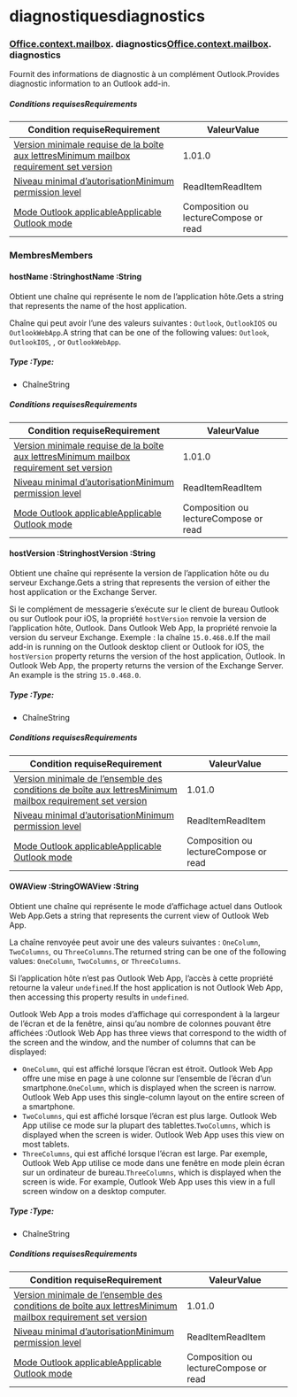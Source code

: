 
# <a name="diagnostics"></a><span data-ttu-id="24bc1-101">diagnostiques</span><span class="sxs-lookup"><span data-stu-id="24bc1-101">diagnostics</span></span>

### <span data-ttu-id="24bc1-p101">[Office](Office.md)[.context](Office.context.md)[.mailbox](Office.context.mailbox.md). diagnostics</span><span class="sxs-lookup"><span data-stu-id="24bc1-p101">[Office](Office.md)[.context](Office.context.md)[.mailbox](Office.context.mailbox.md). diagnostics</span></span>

<span data-ttu-id="24bc1-104">Fournit des informations de diagnostic à un complément Outlook.</span><span class="sxs-lookup"><span data-stu-id="24bc1-104">Provides diagnostic information to an Outlook add-in.</span></span>

##### <a name="requirements"></a><span data-ttu-id="24bc1-105">Conditions requises</span><span class="sxs-lookup"><span data-stu-id="24bc1-105">Requirements</span></span>

|<span data-ttu-id="24bc1-106">Condition requise</span><span class="sxs-lookup"><span data-stu-id="24bc1-106">Requirement</span></span>| <span data-ttu-id="24bc1-107">Valeur</span><span class="sxs-lookup"><span data-stu-id="24bc1-107">Value</span></span>|
|---|---|
|[<span data-ttu-id="24bc1-108">Version minimale requise de la boîte aux lettres</span><span class="sxs-lookup"><span data-stu-id="24bc1-108">Minimum mailbox requirement set version</span></span>](/office/dev/add-ins/reference/requirement-sets/outlook-api-requirement-sets)| <span data-ttu-id="24bc1-109">1.0</span><span class="sxs-lookup"><span data-stu-id="24bc1-109">1.0</span></span>|
|[<span data-ttu-id="24bc1-110">Niveau minimal d’autorisation</span><span class="sxs-lookup"><span data-stu-id="24bc1-110">Minimum permission level</span></span>](https://docs.microsoft.com/outlook/add-ins/understanding-outlook-add-in-permissions)| <span data-ttu-id="24bc1-111">ReadItem</span><span class="sxs-lookup"><span data-stu-id="24bc1-111">ReadItem</span></span>|
|[<span data-ttu-id="24bc1-112">Mode Outlook applicable</span><span class="sxs-lookup"><span data-stu-id="24bc1-112">Applicable Outlook mode</span></span>](https://docs.microsoft.com/outlook/add-ins/#extension-points)| <span data-ttu-id="24bc1-113">Composition ou lecture</span><span class="sxs-lookup"><span data-stu-id="24bc1-113">Compose or read</span></span>|

### <a name="members"></a><span data-ttu-id="24bc1-114">Membres</span><span class="sxs-lookup"><span data-stu-id="24bc1-114">Members</span></span>

####  <a name="hostname-string"></a><span data-ttu-id="24bc1-115">hostName :String</span><span class="sxs-lookup"><span data-stu-id="24bc1-115">hostName :String</span></span>

<span data-ttu-id="24bc1-116">Obtient une chaîne qui représente le nom de l’application hôte.</span><span class="sxs-lookup"><span data-stu-id="24bc1-116">Gets a string that represents the name of the host application.</span></span>

<span data-ttu-id="24bc1-117">Chaîne qui peut avoir l’une des valeurs suivantes : `Outlook`, `OutlookIOS` ou `OutlookWebApp`.</span><span class="sxs-lookup"><span data-stu-id="24bc1-117">A string that can be one of the following values: `Outlook`, `OutlookIOS`, , or `OutlookWebApp`.</span></span>

##### <a name="type"></a><span data-ttu-id="24bc1-118">Type :</span><span class="sxs-lookup"><span data-stu-id="24bc1-118">Type:</span></span>

*   <span data-ttu-id="24bc1-119">Chaîne</span><span class="sxs-lookup"><span data-stu-id="24bc1-119">String</span></span>

##### <a name="requirements"></a><span data-ttu-id="24bc1-120">Conditions requises</span><span class="sxs-lookup"><span data-stu-id="24bc1-120">Requirements</span></span>

|<span data-ttu-id="24bc1-121">Condition requise</span><span class="sxs-lookup"><span data-stu-id="24bc1-121">Requirement</span></span>| <span data-ttu-id="24bc1-122">Valeur</span><span class="sxs-lookup"><span data-stu-id="24bc1-122">Value</span></span>|
|---|---|
|[<span data-ttu-id="24bc1-123">Version minimale requise de la boîte aux lettres</span><span class="sxs-lookup"><span data-stu-id="24bc1-123">Minimum mailbox requirement set version</span></span>](/office/dev/add-ins/reference/requirement-sets/outlook-api-requirement-sets)| <span data-ttu-id="24bc1-124">1.0</span><span class="sxs-lookup"><span data-stu-id="24bc1-124">1.0</span></span>|
|[<span data-ttu-id="24bc1-125">Niveau minimal d’autorisation</span><span class="sxs-lookup"><span data-stu-id="24bc1-125">Minimum permission level</span></span>](https://docs.microsoft.com/outlook/add-ins/understanding-outlook-add-in-permissions)| <span data-ttu-id="24bc1-126">ReadItem</span><span class="sxs-lookup"><span data-stu-id="24bc1-126">ReadItem</span></span>|
|[<span data-ttu-id="24bc1-127">Mode Outlook applicable</span><span class="sxs-lookup"><span data-stu-id="24bc1-127">Applicable Outlook mode</span></span>](https://docs.microsoft.com/outlook/add-ins/#extension-points)| <span data-ttu-id="24bc1-128">Composition ou lecture</span><span class="sxs-lookup"><span data-stu-id="24bc1-128">Compose or read</span></span>|

####  <a name="hostversion-string"></a><span data-ttu-id="24bc1-129">hostVersion :String</span><span class="sxs-lookup"><span data-stu-id="24bc1-129">hostVersion :String</span></span>

<span data-ttu-id="24bc1-130">Obtient une chaîne qui représente la version de l’application hôte ou du serveur Exchange.</span><span class="sxs-lookup"><span data-stu-id="24bc1-130">Gets a string that represents the version of either the host application or the Exchange Server.</span></span>

<span data-ttu-id="24bc1-p102">Si le complément de messagerie s’exécute sur le client de bureau Outlook ou sur Outlook pour iOS, la propriété `hostVersion` renvoie la version de l’application hôte, Outlook. Dans Outlook Web App, la propriété renvoie la version du serveur Exchange. Exemple : la chaîne `15.0.468.0`.</span><span class="sxs-lookup"><span data-stu-id="24bc1-p102">If the mail add-in is running on the Outlook desktop client or Outlook for iOS, the `hostVersion` property returns the version of the host application, Outlook. In Outlook Web App, the property returns the version of the Exchange Server. An example is the string `15.0.468.0`.</span></span>

##### <a name="type"></a><span data-ttu-id="24bc1-134">Type :</span><span class="sxs-lookup"><span data-stu-id="24bc1-134">Type:</span></span>

*   <span data-ttu-id="24bc1-135">Chaîne</span><span class="sxs-lookup"><span data-stu-id="24bc1-135">String</span></span>

##### <a name="requirements"></a><span data-ttu-id="24bc1-136">Conditions requises</span><span class="sxs-lookup"><span data-stu-id="24bc1-136">Requirements</span></span>

|<span data-ttu-id="24bc1-137">Condition requise</span><span class="sxs-lookup"><span data-stu-id="24bc1-137">Requirement</span></span>| <span data-ttu-id="24bc1-138">Valeur</span><span class="sxs-lookup"><span data-stu-id="24bc1-138">Value</span></span>|
|---|---|
|[<span data-ttu-id="24bc1-139">Version minimale de l’ensemble des conditions de boîte aux lettres</span><span class="sxs-lookup"><span data-stu-id="24bc1-139">Minimum mailbox requirement set version</span></span>](/office/dev/add-ins/reference/requirement-sets/outlook-api-requirement-sets)| <span data-ttu-id="24bc1-140">1.0</span><span class="sxs-lookup"><span data-stu-id="24bc1-140">1.0</span></span>|
|[<span data-ttu-id="24bc1-141">Niveau minimal d’autorisation</span><span class="sxs-lookup"><span data-stu-id="24bc1-141">Minimum permission level</span></span>](https://docs.microsoft.com/outlook/add-ins/understanding-outlook-add-in-permissions)| <span data-ttu-id="24bc1-142">ReadItem</span><span class="sxs-lookup"><span data-stu-id="24bc1-142">ReadItem</span></span>|
|[<span data-ttu-id="24bc1-143">Mode Outlook applicable</span><span class="sxs-lookup"><span data-stu-id="24bc1-143">Applicable Outlook mode</span></span>](https://docs.microsoft.com/outlook/add-ins/#extension-points)| <span data-ttu-id="24bc1-144">Composition ou lecture</span><span class="sxs-lookup"><span data-stu-id="24bc1-144">Compose or read</span></span>|

####  <a name="owaview-string"></a><span data-ttu-id="24bc1-145">OWAView :String</span><span class="sxs-lookup"><span data-stu-id="24bc1-145">OWAView :String</span></span>

<span data-ttu-id="24bc1-146">Obtient une chaîne qui représente le mode d’affichage actuel dans Outlook Web App.</span><span class="sxs-lookup"><span data-stu-id="24bc1-146">Gets a string that represents the current view of Outlook Web App.</span></span>

<span data-ttu-id="24bc1-147">La chaîne renvoyée peut avoir une des valeurs suivantes : `OneColumn`, `TwoColumns`, ou `ThreeColumns`.</span><span class="sxs-lookup"><span data-stu-id="24bc1-147">The returned string can be one of the following values: `OneColumn`, `TwoColumns`, or `ThreeColumns`.</span></span>

<span data-ttu-id="24bc1-148">Si l’application hôte n’est pas Outlook Web App, l’accès à cette propriété retourne la valeur `undefined`.</span><span class="sxs-lookup"><span data-stu-id="24bc1-148">If the host application is not Outlook Web App, then accessing this property results in `undefined`.</span></span>

<span data-ttu-id="24bc1-149">Outlook Web App a trois modes d’affichage qui correspondent à la largeur de l’écran et de la fenêtre, ainsi qu’au nombre de colonnes pouvant être affichées :</span><span class="sxs-lookup"><span data-stu-id="24bc1-149">Outlook Web App has three views that correspond to the width of the screen and the window, and the number of columns that can be displayed:</span></span>

*   <span data-ttu-id="24bc1-p103">`OneColumn`, qui est affiché lorsque l’écran est étroit. Outlook Web App offre une mise en page à une colonne sur l’ensemble de l’écran d’un smartphone.</span><span class="sxs-lookup"><span data-stu-id="24bc1-p103">`OneColumn`, which is displayed when the screen is narrow. Outlook Web App uses this single-column layout on the entire screen of a smartphone.</span></span>
*   <span data-ttu-id="24bc1-p104">`TwoColumns`, qui est affiché lorsque l’écran est plus large. Outlook Web App utilise ce mode sur la plupart des tablettes.</span><span class="sxs-lookup"><span data-stu-id="24bc1-p104">`TwoColumns`, which is displayed when the screen is wider. Outlook Web App uses this view on most tablets.</span></span>
*   <span data-ttu-id="24bc1-p105">`ThreeColumns`, qui est affiché lorsque l’écran est large. Par exemple, Outlook Web App utilise ce mode dans une fenêtre en mode plein écran sur un ordinateur de bureau.</span><span class="sxs-lookup"><span data-stu-id="24bc1-p105">`ThreeColumns`, which is displayed when the screen is wide. For example, Outlook Web App uses this view in a full screen window on a desktop computer.</span></span>

##### <a name="type"></a><span data-ttu-id="24bc1-156">Type :</span><span class="sxs-lookup"><span data-stu-id="24bc1-156">Type:</span></span>

*   <span data-ttu-id="24bc1-157">Chaîne</span><span class="sxs-lookup"><span data-stu-id="24bc1-157">String</span></span>

##### <a name="requirements"></a><span data-ttu-id="24bc1-158">Conditions requises</span><span class="sxs-lookup"><span data-stu-id="24bc1-158">Requirements</span></span>

|<span data-ttu-id="24bc1-159">Condition requise</span><span class="sxs-lookup"><span data-stu-id="24bc1-159">Requirement</span></span>| <span data-ttu-id="24bc1-160">Valeur</span><span class="sxs-lookup"><span data-stu-id="24bc1-160">Value</span></span>|
|---|---|
|[<span data-ttu-id="24bc1-161">Version minimale de l’ensemble des conditions de boîte aux lettres</span><span class="sxs-lookup"><span data-stu-id="24bc1-161">Minimum mailbox requirement set version</span></span>](/office/dev/add-ins/reference/requirement-sets/outlook-api-requirement-sets)| <span data-ttu-id="24bc1-162">1.0</span><span class="sxs-lookup"><span data-stu-id="24bc1-162">1.0</span></span>|
|[<span data-ttu-id="24bc1-163">Niveau minimal d’autorisation</span><span class="sxs-lookup"><span data-stu-id="24bc1-163">Minimum permission level</span></span>](https://docs.microsoft.com/outlook/add-ins/understanding-outlook-add-in-permissions)| <span data-ttu-id="24bc1-164">ReadItem</span><span class="sxs-lookup"><span data-stu-id="24bc1-164">ReadItem</span></span>|
|[<span data-ttu-id="24bc1-165">Mode Outlook applicable</span><span class="sxs-lookup"><span data-stu-id="24bc1-165">Applicable Outlook mode</span></span>](https://docs.microsoft.com/outlook/add-ins/#extension-points)| <span data-ttu-id="24bc1-166">Composition ou lecture</span><span class="sxs-lookup"><span data-stu-id="24bc1-166">Compose or read</span></span>|